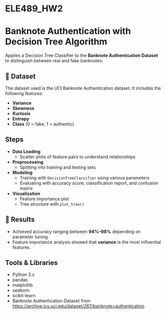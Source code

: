 # ELE489_HW2

#  Banknote Authentication with Decision Tree Algorithm

Applies a Decision Tree Classifier to the **Banknote Authentication Dataset** to distinguish between real and fake banknotes.

## 📂 Dataset

The dataset used is the UCI Banknote Authentication dataset. It includes the following features:

- **Variance**
- **Skewness**
- **Kurtosis**
- **Entropy**
- **Class** (0 = fake, 1 = authentic)


## Steps
- **Data Loading**
  - Scatter plots of feature pairs to understand relationships
- **Preprocessing**
  - Splitting into training and testing sets
- **Modeling**
  - Training with `DecisionTreeClassifier` using various parameters
  - Evaluating with accuracy score, classification report, and confusion matrix
- **Visualization**
  - Feature importance plot
  - Tree structure with `plot_tree()`

## 🧪 Results

- Achieved accuracy ranging between **94%–98%** depending on parameter tuning.
- Feature importance analysis showed that **variance** is the most influential features.




##  Tools & Libraries

- Python 3.x
- pandas
- matplotlib
- seaborn
- scikit-learn
- Banknote Authentication Dataset from https://archive.ics.uci.edu/dataset/267/banknote+authentication


